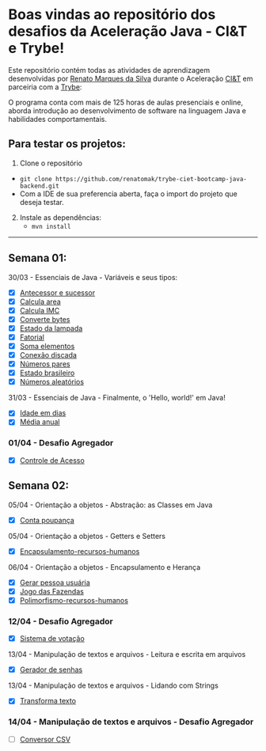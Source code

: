 # Boas vindas ao repositório dos desafios da Aceleração Java - CI&T e Trybe!

Este repositório contém todas as atividades de aprendizagem desenvolvidas por [Renato Marques da Silva](https://github.com/renatomak) durante o Aceleração [CI&T](https://ciandt.com/br/) em parceiria com a [Trybe](https://www.betrybe.com/):

O programa conta com mais de 125 horas de aulas presenciais e online, aborda introdução ao desenvolvimento de software na linguagem Java e habilidades comportamentais.

## Para testar os projetos:

1. Clone o repositório

- `git clone https://github.com/renatomak/trybe-ciet-bootcamp-java-backend.git`
- Com a IDE de sua preferencia aberta, faça o import do projeto que deseja testar.

2. Instale as dependências:
   - `mvn install`

---

## Semana 01:

30/03 - Essenciais de Java - Variáveis e seus tipos:

- [x] [Antecessor e sucessor](https://github.com/renatomak/trybe-ciet-bootcamp-java-backend/tree/main/semana-01-essenciais_de_java/01-variaveis_e_seus_tipos/acc-java-02-exercises-antecessor-sucessor)
- [x] [Calcula area](https://github.com/renatomak/trybe-ciet-bootcamp-java-backend/tree/main/semana-01-essenciais_de_java/01-variaveis_e_seus_tipos/acc-java-02-exercises-calcula-area)
- [x] [Calcula IMC](https://github.com/renatomak/trybe-ciet-bootcamp-java-backend/tree/main/semana-01-essenciais_de_java/01-variaveis_e_seus_tipos/acc-java-02-exercises-calcula-imc)
- [x] [Converte bytes](https://github.com/renatomak/trybe-ciet-bootcamp-java-backend/tree/main/semana-01-essenciais_de_java/01-variaveis_e_seus_tipos/acc-java-02-exercises-converte-bytes)
- [x] [Estado da lampada](https://github.com/renatomak/trybe-ciet-bootcamp-java-backend/tree/main/semana-01-essenciais_de_java/01-variaveis_e_seus_tipos/acc-java-02-exercises-estado-lampada)
- [x] [Fatorial](https://github.com/renatomak/trybe-ciet-bootcamp-java-backend/tree/main/semana-01-essenciais_de_java/01-variaveis_e_seus_tipos/acc-java-02-exercises-fatorial)
- [x] [Soma elementos](https://github.com/renatomak/trybe-ciet-bootcamp-java-backend/tree/main/semana-01-essenciais_de_java/01-variaveis_e_seus_tipos/acc-java-02-exercises-soma-elementos)
- [x] [Conexão discada](https://github.com/renatomak/trybe-ciet-bootcamp-java-backend/tree/main/semana-01-essenciais_de_java/02-estruturas_condicionais_e_de_repeticao/acc-java-02-exercises-do-while-conexao-discada)
- [x] [Números pares](https://github.com/renatomak/trybe-ciet-bootcamp-java-backend/tree/main/semana-01-essenciais_de_java/02-estruturas_condicionais_e_de_repeticao/acc-java-02-exercises-for-numeros-pares)
- [x] [Estado brasileiro](https://github.com/renatomak/trybe-ciet-bootcamp-java-backend/tree/main/semana-01-essenciais_de_java/02-estruturas_condicionais_e_de_repeticao/acc-java-02-exercises-if-else-desafio-estado-brasileiro)
- [x] [Números aleatórios](https://github.com/renatomak/trybe-ciet-bootcamp-java-backend/tree/main/semana-01-essenciais_de_java/02-estruturas_condicionais_e_de_repeticao/acc-java-02-exercises-while-desafio-numeros-aleatorios)

31/03 - Essenciais de Java - Finalmente, o 'Hello, world!' em Java!

- [x] [Idade em dias](https://github.com/renatomak/trybe-ciet-bootcamp-java-backend/tree/main/semana-01-essenciais_de_java/03-finalmente_o_hello_world_em_java/acc-java-02-exercises-idade-em-dias)
- [x] [Média anual](https://github.com/renatomak/trybe-ciet-bootcamp-java-backend/tree/main/semana-01-essenciais_de_java/03-finalmente_o_hello_world_em_java/acc-java-02-exercises-media-anual)

### 01/04 - Desafio Agregador

- [x] [Controle de Acesso](https://github.com/renatomak/trybe-ciet-bootcamp-java-backend/tree/main/semana-01-essenciais_de_java/desafio-agregador)

## Semana 02:

05/04 - Orientação a objetos - Abstração: as Classes em Java

- [x] [Conta poupança](https://github.com/renatomak/trybe-ciet-bootcamp-java-backend/tree/main/semana-02-orientacao_a_objetos/acc-java-02-exercises-conta-poupanca)

05/04 - Orientação a objetos - Getters e Setters

- [x] [Encapsulamento-recursos-humanos](https://github.com/renatomak/trybe-ciet-bootcamp-java-backend/tree/main/semana-02-orientacao_a_objetos/acc-java-02-exercises-encapsulamento-recursos-humanos)

06/04 - Orientação a objetos - Encapsulamento e Herança

- [x] [Gerar pessoa usuária](https://github.com/renatomak/trybe-ciet-bootcamp-java-backend/tree/main/semana-02-orientacao_a_objetos/acc-java-02-exercises-gerar-pessoa-usuaria)
- [x] [Jogo das Fazendas](https://github.com/renatomak/trybe-ciet-bootcamp-java-backend/tree/main/semana-02-orientacao_a_objetos/acc-java-02-exercises-jogo-das-fazendas)
- [x] [Polimorfismo-recursos-humanos](https://github.com/renatomak/trybe-ciet-bootcamp-java-backend/tree/main/semana-02-orientacao_a_objetos/acc-java-02-exercises-polimorfismo-recursos-humanos)

### 12/04 - Desafio Agregador

- [x] [Sistema de votação](https://github.com/renatomak/trybe-ciet-bootcamp-java-backend/tree/main/semana-02-orientacao_a_objetos/desafio-agregador/acc-java-02-exercises-sistema-de-votacao)

13/04 - Manipulação de textos e arquivos - Leitura e escrita em arquivos

- [X] [Gerador de senhas](https://github.com/renatomak/aceleracao-java-trybe-ciandt/tree/main/semana-03-manituplacao_de_textos_e_arquivos/acc-java-02-exercises-gerador-senhas)

13/04 - Manipulação de textos e arquivos - Lidando com Strings

- [x] [Transforma texto](https://github.com/renatomak/aceleracao-java-trybe-ciandt/tree/main/semana-03-manituplacao_de_textos_e_arquivos/acc-java-02-exercises-transforma-texto)

### 14/04 - Manipulação de textos e arquivos - Desafio Agregador

- [ ] [Conversor CSV]()
